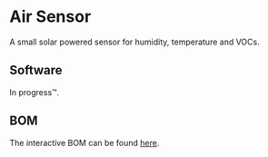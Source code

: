 # Air Sensor
A small solar powered sensor for humidity, temperature and VOCs.

## Software
In progress™.

## BOM
The interactive BOM can be found [here](airsensor.franz.science/hardware/bom/ibom.html).  
